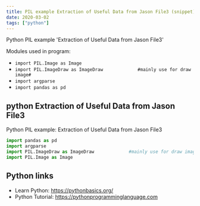 ```yaml
---
title: PIL example Extraction of Useful Data from Jason File3 (snippet)
date: 2020-03-02
tags: ["python"]
---
```

Python PIL example 'Extraction of Useful Data from Jason File3'


Modules used in program: 
* `import PIL.Image as Image`
* `import PIL.ImageDraw as ImageDraw             #mainly use for draw image#`
* `import argparse`
* `import pandas as pd`

## python Extraction of Useful Data from Jason File3

Python PIL example: Extraction of Useful Data from Jason File3

```python
import pandas as pd
import argparse
import PIL.ImageDraw as ImageDraw             #mainly use for draw image#
import PIL.Image as Image


```

## Python links

- Learn Python: https://pythonbasics.org/
- Python Tutorial: https://pythonprogramminglanguage.com
